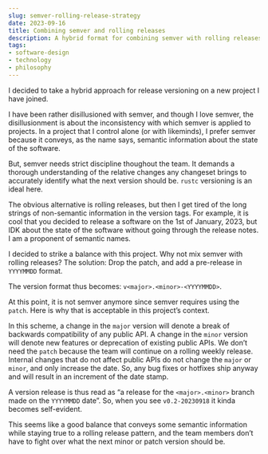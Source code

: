 ```yaml
---
slug: semver-rolling-release-strategy
date: 2023-09-16
title: Combining semver and rolling releases
description: A hybrid format for combining semver with rolling releases for software versioning.
tags:
- software-design
- technology
- philosophy
---
```


I decided to take a hybrid approach for release versioning on a new project I have joined.

I have been rather disillusioned with semver, and though I love semver, the disillusionment is about the inconsistency with which semver is applied to projects. In a project that I control alone (or with likeminds), I prefer semver because it conveys, as the name says, semantic information about the state of the software.

But, semver needs strict discipline thoughout the team. It demands a thorough understanding of the relative changes any changeset brings to accurately identify what the next version should be. `rustc` versioning is an ideal here.

The obvious alternative is rolling releases, but then I get tired of the long strings of non-semantic information in the version tags. For example, it is cool that you decided to release a software on the 1st of January, 2023, but IDK about the state of the software without going through the release notes. I am a proponent of semantic names.

I decided to strike a balance with this project. Why not mix semver with rolling releases? The solution: Drop the patch, and add a pre-release in `YYYYMMDD` format.

The version format thus becomes: `v<major>.<minor>-<YYYYMMDD>`.

At this point, it is not semver anymore since semver requires using the `patch`. Here is why that is acceptable in this project’s context.

In this scheme, a change in the `major` version will denote a break of backwards compatibility of any public API. A change in the `minor` version will denote new features or deprecation of existing public APIs. We don’t need the `patch` because the team will continue on a rolling weekly release. Internal changes that do not affect public APIs do not change the `major` or `minor`, and only increase the date. So, any bug fixes or hotfixes ship anyway and will result in an increment of the date stamp.

A version release is thus read as “a release for the `<major>.<minor>` branch made on the `YYYYMMDD` date”. So, when you see `v0.2-20230918` it kinda becomes self-evident.

This seems like a good balance that conveys some semantic information while staying true to a rolling release pattern, and the team members don’t have to fight over what the next minor or patch version should be.
